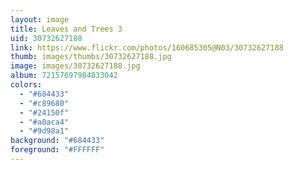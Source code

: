 ```yaml
---
layout: image
title: Leaves and Trees 3
uid: 30732627188
link: https://www.flickr.com/photos/160685305@N03/30732627188
thumb: images/thumbs/30732627188.jpg
image: images/30732627188.jpg
album: 72157697984833042
colors: 
  - "#684433"
  - "#c89680"
  - "#24150f"
  - "#a0aca4"
  - "#9d98a1"
background: "#684433"
foreground: "#FFFFFF"
---
```


